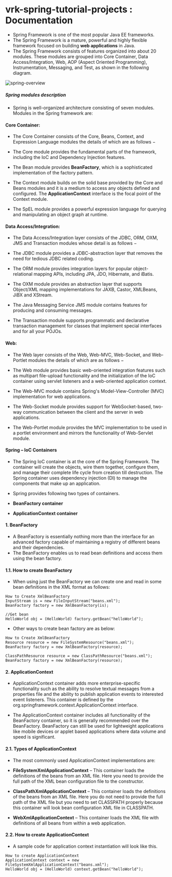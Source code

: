 # vrk-spring-tutorial-projects : Documentation

* Spring Framework is one of the most popular Java EE frameworks.
* The Spring Framework is a mature, powerful and highly flexible framework focused on building **web applications** in Java.
* The Spring Framework consists of features organized into about 20 modules. These modules are grouped into Core Container, Data Access/Integration, Web, AOP (Aspect Oriented Programming), Instrumentation, Messaging, and Test, as shown in the following diagram.

![spring-overview](https://github.com/veerrajukakarla434/vrk-spring-tutorial-projects/blob/main/src/images/spring-overview.png "spring-overview")

##### Spring modules description 

* Spring is well-organized architecture consisting  of seven modules. Modules in the Spring framework are:

#### Core Container:

* The Core Container consists of the Core, Beans, Context, and Expression Language modules the details of which are as follows −

* The Core module provides the fundamental parts of the framework, including the IoC and Dependency Injection features.

* The Bean module provides **BeanFactory**, which is a sophisticated implementation of the factory pattern.

* The Context module builds on the solid base provided by the Core and Beans modules and it is a medium to access any objects defined and configured. The **ApplicationContext** interface is the focal point of the Context module.

* The SpEL module provides a powerful expression language for querying and manipulating an object graph at runtime.

#### Data Access/Integration:

* The Data Access/Integration layer consists of the JDBC, ORM, OXM, JMS and Transaction modules whose detail is as follows −

* The JDBC module provides a JDBC-abstraction layer that removes the need for tedious JDBC related coding.

* The ORM module provides integration layers for popular object-relational mapping APIs, including JPA, JDO, Hibernate, and iBatis.

* The OXM module provides an abstraction layer that supports Object/XML mapping implementations for JAXB, Castor, XMLBeans, JiBX and XStream.

* The Java Messaging Service JMS module contains features for producing and consuming messages.

* The Transaction module supports programmatic and declarative transaction management for classes that implement special interfaces and for all your POJOs.

#### Web:
* The Web layer consists of the Web, Web-MVC, Web-Socket, and Web-Portlet modules the details of which are as follows −

* The Web module provides basic web-oriented integration features such as multipart file-upload functionality and the initialization of the IoC container using servlet listeners and a web-oriented application context.

* The Web-MVC module contains Spring's Model-View-Controller (MVC) implementation for web applications.

* The Web-Socket module provides support for WebSocket-based, two-way communication between the client and the server in web applications.

* The Web-Portlet module provides the MVC implementation to be used in a portlet environment and mirrors the functionality of Web-Servlet module.

#### Spring – IoC Containers

* The Spring IoC container is at the core of the Spring Framework. The container will create the objects, wire them together, configure them, and manage their complete life cycle from creation till destruction. The Spring container uses dependency injection (DI) to manage the components that make up an application.

* Spring provides following two types of containers.

 * **BeanFactory container**
 * **ApplicationContext container**
 
#### 1. BeanFactory
* A BeanFactory is essentially nothing more than the interface for an advanced factory capable of maintaining a registry of different beans and their dependencies.
* The BeanFactory enables us to read bean definitions and access them using the bean factory.

#### 1.1. How to create BeanFactory
* When using just the BeanFactory we can create one and read in some bean definitions in the XML format as follows:

```console
How to Create XmlBeanFactory
InputStream is = new FileInputStream("beans.xml");
BeanFactory factory = new XmlBeanFactory(is);
 
//Get bean
HelloWorld obj = (HelloWorld) factory.getBean("helloWorld");
```

* Other ways to create bean factory are as below:
```console
How to Create XmlBeanFactory
Resource resource = new FileSystemResource("beans.xml");
BeanFactory factory = new XmlBeanFactory(resource);
 
ClassPathResource resource = new ClassPathResource("beans.xml");
BeanFactory factory = new XmlBeanFactory(resource);
```
#### 2. ApplicationContext
* ApplicationContext container adds more enterprise-specific functionality such as the ability to resolve textual messages from a properties file and the ability to publish application events to interested event listeners. This container is defined by the org.springframework.context.ApplicationContext interface.

* The ApplicationContext container includes all functionality of the BeanFactory container, so it is generally recommended over the BeanFactory. BeanFactory can still be used for lightweight applications like mobile devices or applet based applications where data volume and speed is significant.

#### 2.1. Types of ApplicationContext
* The most commonly used ApplicationContext implementations are:

* **FileSystemXmlApplicationContext** – This container loads the definitions of the beans from an XML file. Here you need to provide the full path of the XML bean configuration file to the constructor.

* **ClassPathXmlApplicationContext** – This container loads the definitions of the beans from an XML file. Here you do not need to provide the full path of the XML file but you need to set CLASSPATH properly because this container will look bean configuration XML file in CLASSPATH.

* **WebXmlApplicationContext** – This container loads the XML file with definitions of all beans from within a web application.

#### 2.2. How to create ApplicationContext
* A sample code for application context instantiation will look like this.
```console
How to create ApplicationContext
ApplicationContext context = new FileSystemXmlApplicationContext("beans.xml");
HelloWorld obj = (HelloWorld) context.getBean("helloWorld");
```


